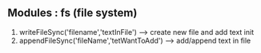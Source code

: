 ## Modules : fs (file system)
1) writeFileSync('filename','textInFile')  --> create new file and add text init 
2) appendFileSync('fileName','tetWantToAdd')  --> add/append text in file 